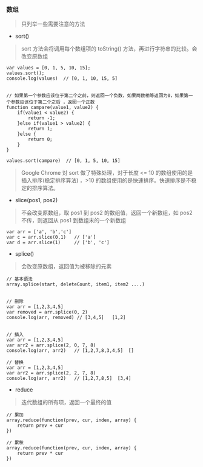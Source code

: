 ### 数组 

> 只列举一些需要注意的方法


- sort()

> sort 方法会将调用每个数组项的 toString() 方法，再进行字符串的比较。会改变原数组

```
var values = [0, 1, 5, 10, 15];
values.sort();
console.log(values)  // [0, 1, 10, 15, 5]


// 如果第一个参数应该位于第二个之前，则返回一个负数，如果两数相等返回为0，如果第一个参数应该位于第二个之后 ，返回一个正数
function campare(value1, value2) {
    if(value1 < value2) {
        return -1;
    }else if(value1 > value2) {
        return 1;
    }else {
        return 0;
    }
}

values.sort(campare)  // [0, 1, 5, 10, 15]
```

> Google Chrome 对 sort 做了特殊处理，对于长度 <= 10 的数组使用的是插入排序(稳定排序算法) ，>10 的数组使用的是快速排序。快速排序是不稳定的排序算法。


- slice(pos1, pos2) 

> 不会改变原数组，取 pos1 到 pos2 的数组值，返回一个新数组，如 pos2 不传，则返回从 pos1 到数组末的一个新数组

```
var arr = ['a', 'b','c']
var c = arr.slice(0,1)   // ['a']
var d = arr.slice(1)     // ['b', 'c']
```

- splice()

> 会改变原数组，返回值为被移除的元素

```
// 基本语法 
array.splice(start, deleteCount, item1, item2 ....)


// 删除
var arr = [1,2,3,4,5]
var removed = arr.splice(0, 2)
console.log(arr, removed) // [3,4,5]   [1,2]


// 插入
var arr = [1,2,3,4,5]
var arr2 = arr.splice(2, 0, 7, 8)
console.log(arr, arr2)   // [1,2,7,8,3,4,5]  []

// 替换
var arr = [1,2,3,4,5]
var arr2 = arr.splice(2, 2, 7, 8)
console.log(arr, arr2)   // [1,2,7,8,5]  [3,4]
```

- reduce

> 迭代数组的所有项，返回一个最终的值 

```
// 累加
array.reduce(function(prev, cur, index, array) {
    return prev + cur
})

// 累积
array.reduce(function(prev, cur, index, array) {
    return prev * cur
})
```
